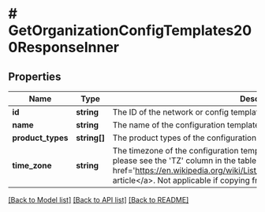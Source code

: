 # # GetOrganizationConfigTemplates200ResponseInner

## Properties

Name | Type | Description | Notes
------------ | ------------- | ------------- | -------------
**id** | **string** | The ID of the network or config template to copy configuration from | [optional]
**name** | **string** | The name of the configuration template | [optional]
**product_types** | **string[]** | The product types of the configuration template | [optional]
**time_zone** | **string** | The timezone of the configuration template. For a list of allowed timezones, please see the &#39;TZ&#39; column in the table in &lt;a target&#x3D;&#39;_blank&#39; href&#x3D;&#39;https://en.wikipedia.org/wiki/List_of_tz_database_time_zones&#39;&gt;this article&lt;/a&gt;. Not applicable if copying from existing network or template | [optional]

[[Back to Model list]](../../README.md#models) [[Back to API list]](../../README.md#endpoints) [[Back to README]](../../README.md)
